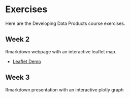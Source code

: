 # Exercises

Here are the Developing Data Products course exercises.

## Week 2

Rmarkdown webpage with an interactive leaflet map.

* [Leaflet Demo](https://ffrazatto.github.io/DevelopingDataProducts/exercises/assignmentW2.html)

## Week 3

Rmarkdown presentation with an interactive plotly graph


